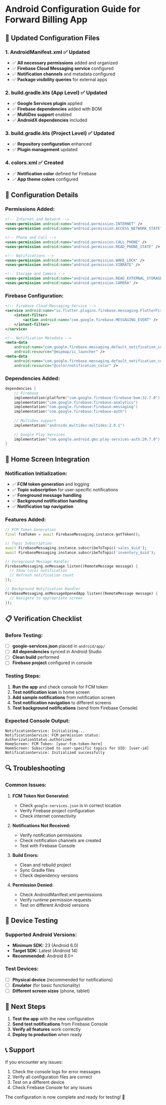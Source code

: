 # Android Configuration Guide for Forward Billing App

## 📱 **Updated Configuration Files**

### **1. AndroidManifest.xml** ✅ Updated
- ✅ **All necessary permissions** added and organized
- ✅ **Firebase Cloud Messaging service** configured
- ✅ **Notification channels** and metadata configured
- ✅ **Package visibility queries** for external apps

### **2. build.gradle.kts (App Level)** ✅ Updated
- ✅ **Google Services plugin** applied
- ✅ **Firebase dependencies** added with BOM
- ✅ **MultiDex support** enabled
- ✅ **AndroidX dependencies** included

### **3. build.gradle.kts (Project Level)** ✅ Updated
- ✅ **Repository configuration** enhanced
- ✅ **Plugin management** updated

### **4. colors.xml** ✅ Created
- ✅ **Notification color** defined for Firebase
- ✅ **App theme colors** configured

## 🔧 **Configuration Details**

### **Permissions Added:**
```xml
<!-- Internet and Network -->
<uses-permission android:name="android.permission.INTERNET" />
<uses-permission android:name="android.permission.ACCESS_NETWORK_STATE" />

<!-- Phone and Call -->
<uses-permission android:name="android.permission.CALL_PHONE" />
<uses-permission android:name="android.permission.READ_PHONE_STATE" />

<!-- Notifications -->
<uses-permission android:name="android.permission.WAKE_LOCK" />
<uses-permission android:name="android.permission.VIBRATE" />

<!-- Storage and Camera -->
<uses-permission android:name="android.permission.READ_EXTERNAL_STORAGE" />
<uses-permission android:name="android.permission.CAMERA" />
```

### **Firebase Configuration:**
```xml
<!-- Firebase Cloud Messaging Service -->
<service android:name="io.flutter.plugins.firebase.messaging.FlutterFirebaseMessagingService">
    <intent-filter>
        <action android:name="com.google.firebase.MESSAGING_EVENT" />
    </intent-filter>
</service>

<!-- Notification Metadata -->
<meta-data
    android:name="com.google.firebase.messaging.default_notification_icon"
    android:resource="@mipmap/ic_launcher" />
<meta-data
    android:name="com.google.firebase.messaging.default_notification_color"
    android:resource="@color/notification_color" />
```

### **Dependencies Added:**
```kotlin
dependencies {
    // Firebase
    implementation(platform("com.google.firebase:firebase-bom:32.7.0"))
    implementation("com.google.firebase:firebase-analytics")
    implementation("com.google.firebase:firebase-messaging")
    implementation("com.google.firebase:firebase-auth")
    
    // MultiDex support
    implementation("androidx.multidex:multidex:2.0.1")
    
    // Google Play Services
    implementation("com.google.android.gms:play-services-auth:20.7.0")
}
```

## 🚀 **Home Screen Integration**

### **Notification Initialization:**
- ✅ **FCM token generation** and logging
- ✅ **Topic subscription** for user-specific notifications
- ✅ **Foreground message handling**
- ✅ **Background notification handling**
- ✅ **Notification tap navigation**

### **Features Added:**
```dart
// FCM Token Generation
final fcmToken = await FirebaseMessaging.instance.getToken();

// Topic Subscription
await FirebaseMessaging.instance.subscribeToTopic('sales_$uid');
await FirebaseMessaging.instance.subscribeToTopic('inventory_$uid');

// Foreground Message Handler
FirebaseMessaging.onMessage.listen((RemoteMessage message) {
  // Show local notification
  // Refresh notification count
});

// Background Notification Handler
FirebaseMessaging.onMessageOpenedApp.listen((RemoteMessage message) {
  // Navigate to appropriate screen
});
```

## 📋 **Verification Checklist**

### **Before Testing:**
- [ ] **google-services.json** placed in `android/app/`
- [ ] **All dependencies** synced in Android Studio
- [ ] **Clean build** performed
- [ ] **Firebase project** configured in console

### **Testing Steps:**
1. **Run the app** and check console for FCM token
2. **Test notification icon** in home screen
3. **Add sample notifications** from notification screen
4. **Test notification navigation** to different screens
5. **Test background notifications** (send from Firebase Console)

### **Expected Console Output:**
```
NotificationService: Initializing...
NotificationService: FCM permission status: AuthorizationStatus.authorized
HomeScreen: FCM Token: [your-fcm-token-here]
HomeScreen: Subscribed to user-specific topics for UID: [user-id]
NotificationService: Initialized successfully
```

## 🔍 **Troubleshooting**

### **Common Issues:**

1. **FCM Token Not Generated:**
   - Check `google-services.json` is in correct location
   - Verify Firebase project configuration
   - Check internet connectivity

2. **Notifications Not Received:**
   - Verify notification permissions
   - Check notification channels are created
   - Test with Firebase Console

3. **Build Errors:**
   - Clean and rebuild project
   - Sync Gradle files
   - Check dependency versions

4. **Permission Denied:**
   - Check AndroidManifest.xml permissions
   - Verify runtime permission requests
   - Test on different Android versions

## 📱 **Device Testing**

### **Supported Android Versions:**
- **Minimum SDK:** 23 (Android 6.0)
- **Target SDK:** Latest (Android 14)
- **Recommended:** Android 8.0+

### **Test Devices:**
- [ ] **Physical device** (recommended for notifications)
- [ ] **Emulator** (for basic functionality)
- [ ] **Different screen sizes** (phone, tablet)

## 🎯 **Next Steps**

1. **Test the app** with the new configuration
2. **Send test notifications** from Firebase Console
3. **Verify all features** work correctly
4. **Deploy to production** when ready

## 📞 **Support**

If you encounter any issues:
1. Check the console logs for error messages
2. Verify all configuration files are correct
3. Test on a different device
4. Check Firebase Console for any issues

The configuration is now complete and ready for testing! 🚀 